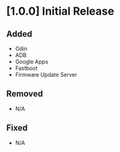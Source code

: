 # [1.0.0] Initial Release

## Added
- Odin
- ADB
- Google Apps
- Fastboot
- Firmware Update Server
## Removed
- N/A
## Fixed
- N/A